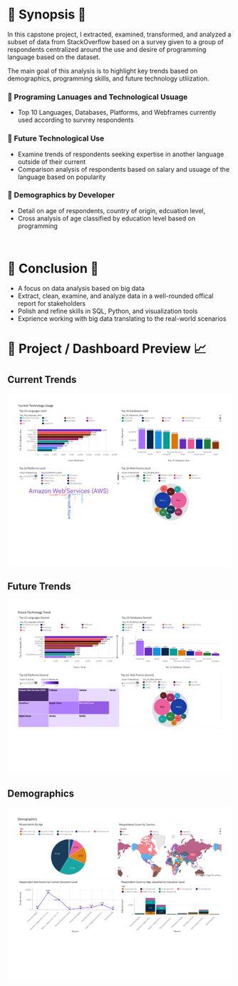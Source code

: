 
# 📌 Synopsis 🧭

In this capstone project, I extracted, examined, transformed, and analyzed a subset of data from StackOverflow based on a survey given to a group of respondents centralized around the use and desire of programming language based on the dataset.
<br/>

The main goal of this analysis is to highlight key trends based on demographics, programming skills, and future technology utliization.

### 🔹 Programing Lanuages and Technological Usuage
- Top 10 Languages, Databases, Platforms, and Webframes currently used according to survrey respondents

### 🔹 Future Technological Use
- Examine trends of respondents seeking expertise in another language outside of their current
- Comparison analysis of respondents based on salary and usuage of the language based on popularity

### 🔹 Demographics by Developer
- Detail on age of respondents, country of origin, edcuation level, 
- Cross analysis of age classified by education level based on programming

<br/>


# 📌 Conclusion 📄

- A focus on data analysis based on big data
- Extract, clean, examine, and analyze data in a well-rounded offical report for stakeholders
- Polish and refine skills in SQL, Python, and visualization tools
- Exprience working with big data translating to the real-world scenarios


# 📌 Project / Dashboard Preview 📈
## Current Trends
 ![Current Technological Usage](./Current%20Technology_%20IBM%20Data%20Project.png)
## Future Trends
 ![Future Tehnology Trends](./Future%20Technology_%20IBM%20Data%20Project.png)
## Demographics
 ![Demographics](./Demographics_%20IBM%20Data%20Project.png)
